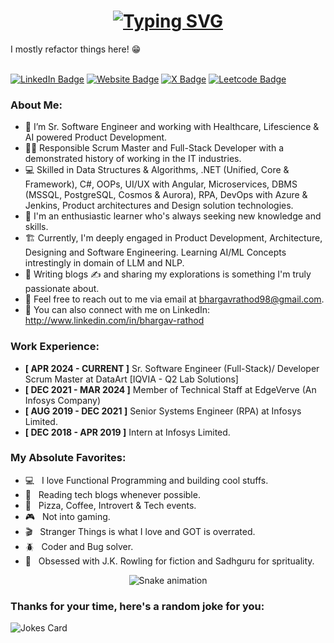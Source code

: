 <h1 align="center">
  <a href="https://git.io/typing-svg">
    <img src="https://readme-typing-svg.herokuapp.com?font=Poppins&size=30&pause=1000&color=05A31E&center=true&vCenter=true&random=false&width=435&lines=Hello%2C+There!+%F0%9F%91%8B;This+is+Bhargav+Rathod;" alt="Typing SVG" />
  </a>
</h1>
I mostly refactor things here! 😁
<br/> <br/>

[![LinkedIn Badge](https://img.shields.io/badge/-Bhargav_Rathod-blue?style=flat&logo=LinkedIn&logoColor=white&link=https://www.linkedin.com/in/bhargav-rathod)](https://www.linkedin.com/in/bhargav-rathod) 
[![Website Badge](https://img.shields.io/badge/-Bhargav's_Diary-pink?style=flat&logo=Google-Chrome&logoColor=white&link=https://bhargavsdiary.wordpress.com)](https://bhargavsdiary.wordpress.com) 
[![X Badge](https://img.shields.io/badge/-@bhargav__rathod-1ca0f1?style=flat&labelColor=1ca0f1&logo=x&logoColor=white&link=https://twitter.com/bhargav__rathod)](https://twitter.com/bhargav__rathod) 
[![Leetcode Badge](https://img.shields.io/badge/-@bhargav__rathod-yellow?style=flat&labelColor=yellow&logo=leetcode&logoColor=white&link=https://leetcode.com/u/bhargav-rathod)](https://leetcode.com/u/bhargav-rathod) 


### About Me:
- 🔭 I’m Sr. Software Engineer and working with Healthcare, Lifescience & AI powered Product Development.
- 👨‍🎓 Responsible Scrum Master and Full-Stack Developer with a demonstrated history of working in the IT industries.
- 💻 Skilled in Data Structures & Algorithms, .NET (Unified, Core & Framework), C#, OOPs, UI/UX with Angular, Microservices, DBMS (MSSQL, PostgreSQL, Cosmos & Aurora), RPA, DevOps with Azure & Jenkins, Product architectures and Design solution technologies.
- 🧠 I'm an enthusiastic learner who's always seeking new knowledge and skills.
- 🏗️ Currently, I'm deeply engaged in Product Development, Architecture, Designing and Software Engineering. Learning AI/ML Concepts intrestingly in domain of LLM and NLP.
- 💞️ Writing blogs ✍️ and sharing my explorations is something I'm truly passionate about.
- 📧 Feel free to reach out to me via email at bhargavrathod98@gmail.com.
- 🔗 You can also connect with me on LinkedIn: http://www.linkedin.com/in/bhargav-rathod

### Work Experience:
- **[ APR 2024 - CURRENT ]** Sr. Software Engineer (Full-Stack)/ Developer Scrum Master at DataArt [IQVIA - Q2 Lab Solutions]
- **[ DEC 2021 - MAR 2024 ]** Member of Technical Staff at EdgeVerve (An Infosys Company)
- **[ AUG 2019 - DEC 2021 ]** Senior Systems Engineer (RPA) at Infosys Limited.
- **[ DEC 2018 - APR 2019 ]** Intern at Infosys Limited.

### My Absolute Favorites:
- 💻 &nbsp; I love Functional Programming and building cool stuffs.
- 📰 &nbsp; Reading tech blogs whenever possible.
- 🍕 &nbsp; Pizza, Coffee, Introvert & Tech events.
- 🎮 &nbsp; Not into gaming.
- 🎬 &nbsp; Stranger Things is what I love and GOT is overrated.
- 🪲 &nbsp; Coder and Bug solver.
- 📕 &nbsp; Obsessed with J.K. Rowling for fiction and Sadhguru for sprituality.

<div align="center">
  <img src="https://profile-readme-generator.com/assets/snake.svg" alt="Snake animation" />
</div>

### Thanks for your time, here's a random joke for you:

![Jokes Card](https://readme-jokes.vercel.app/api)

<!---
bhargav-rathod/bhargav-rathod is a ✨ special ✨ repository because its `README.md` (this file) appears on your GitHub profile.
You can click the Preview link to take a look at your changes.
--->
